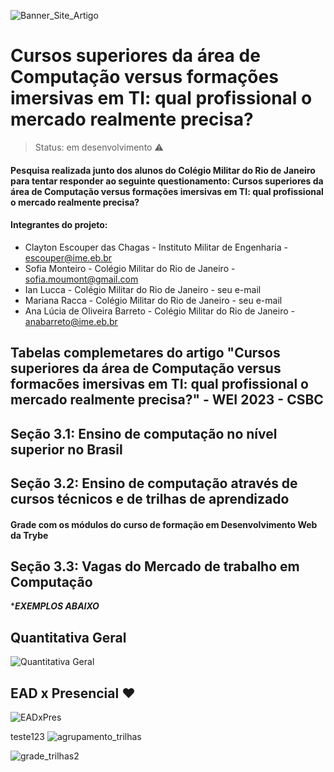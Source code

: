 ![Banner_Site_Artigo](https://user-images.githubusercontent.com/72030272/226209053-cb0d8631-66ce-4e14-a981-7c083db69e3d.png)

# Cursos superiores da área de Computação versus formações imersivas em TI: qual profissional o mercado realmente precisa?

> Status: em desenvolvimento ⚠️

#### Pesquisa realizada junto dos alunos do Colégio Militar do Rio de Janeiro para tentar responder ao seguinte questionamento: Cursos superiores da  área de Computação versus formações imersivas em TI: qual profissional o mercado realmente precisa?

#### Integrantes do projeto:
+ Clayton Escouper das Chagas - Instituto Militar de Engenharia - escouper@ime.eb.br
+ Sofia Monteiro - Colégio Militar do Rio de Janeiro - sofia.moumont@gmail.com
+ Ian Lucca - Colégio Militar do Rio de Janeiro - seu e-mail
+ Mariana Racca - Colégio Militar do Rio de Janeiro - seu e-mail
+ Ana Lúcia de Oliveira Barreto - Colégio Militar do Rio de Janeiro - anabarreto@ime.eb.br

## Tabelas complemetares do artigo "Cursos superiores da área de Computação versus formacões imersivas em TI: qual profissional o mercado realmente precisa?" - WEI 2023 - CSBC

## Seção 3.1: Ensino de computação no nível superior no Brasil

## Seção 3.2: Ensino de computação através de cursos técnicos e de trilhas de aprendizado

#### Grade com os módulos do curso de formação em Desenvolvimento Web da Trybe

## Seção 3.3: Vagas do Mercado de trabalho em Computação

******************EXEMPLOS ABAIXO*****************
## Quantitativa Geral
![Quantitativa Geral](https://user-images.githubusercontent.com/18330758/226190257-607a7e71-ae9f-4214-9fa1-15d85a385172.png)

## EAD x Presencial ❤️
![EADxPres](https://user-images.githubusercontent.com/18330758/226191093-b1b9ade2-d959-4b16-9136-b467708523b3.jpg)

teste123
![agrupamento_trilhas](https://user-images.githubusercontent.com/18330758/226206110-1a786b32-ba8c-4f6b-9161-f29196e5b00a.png)

![grade_trilhas2](https://user-images.githubusercontent.com/18330758/226469468-248c3742-d652-4822-a5f5-ad7a195903a7.png)

